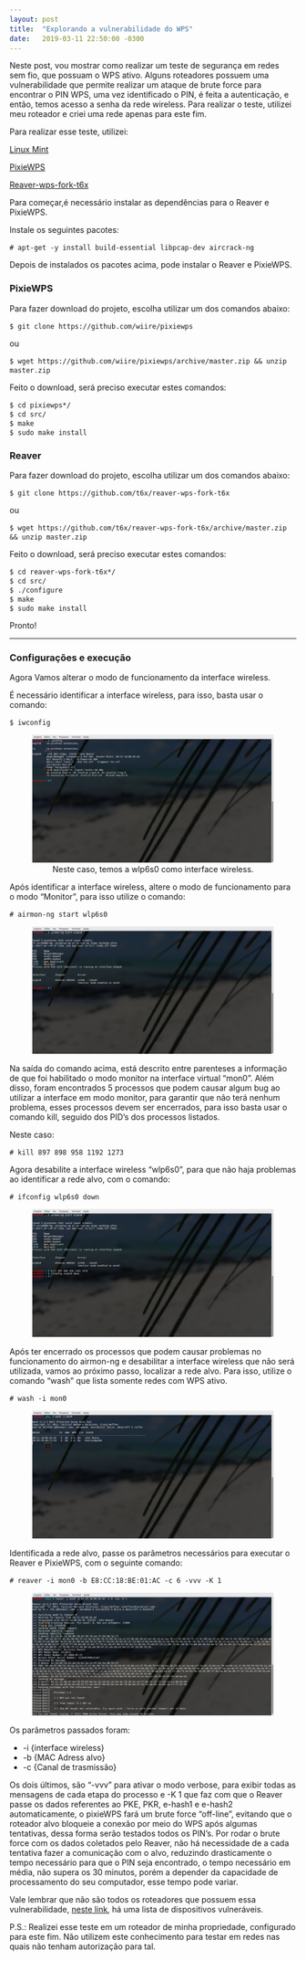 ```yaml
---
layout: post
title:  "Explorando a vulnerabilidade do WPS"
date:   2019-03-11 22:50:00 -0300
---
```




Neste post, vou mostrar como realizar um teste de segurança em redes sem fio, que possuam o WPS ativo. Alguns roteadores possuem uma vulnerabilidade que permite realizar um ataque de brute force para encontrar o PIN WPS, uma vez identificado o PIN, é feita a autenticação, e então, temos acesso a senha da rede wireless. Para realizar o teste, utilizei meu roteador e criei uma rede apenas para este fim.

Para realizar esse teste, utilizei:

[Linux Mint](https://www.linuxmint.com/)

[PixieWPS](https://github.com/wiire/pixiewps)

[Reaver-wps-fork-t6x](https://github.com/t6x/reaver-wps-fork-t6x)

Para começar,é necessário instalar as dependências para o Reaver e PixieWPS.

Instale os seguintes pacotes:

	# apt-get -y install build-essential libpcap-dev aircrack-ng

Depois de instalados os pacotes acima, pode instalar o Reaver e PixieWPS.

### PixieWPS  
Para fazer download do projeto, escolha utilizar um dos comandos abaixo:

	$ git clone https://github.com/wiire/pixiewps

ou

	$ wget https://github.com/wiire/pixiewps/archive/master.zip && unzip master.zip

Feito o download, será preciso executar estes comandos:

	$ cd pixiewps*/
	$ cd src/
	$ make
	$ sudo make install

### Reaver
Para fazer download do projeto, escolha utilizar um dos comandos abaixo:

	$ git clone https://github.com/t6x/reaver-wps-fork-t6x

ou

	$ wget https://github.com/t6x/reaver-wps-fork-t6x/archive/master.zip && unzip master.zip

Feito o download, será preciso executar estes comandos:

	$ cd reaver-wps-fork-t6x*/
	$ cd src/
	$ ./configure
	$ make
	$ sudo make install

Pronto!

---

### Configurações e execução
Agora Vamos alterar o modo de funcionamento da interface wireless.

É necessário identificar a interface wireless, para isso, basta usar o comando:

	$ iwconfig

<figure>
  <img src="https://raw.githubusercontent.com/elvisserrao/elvisserrao.github.io/master/_site/assets/images/1.png" alt=" "/>
  <figcaption style="display: block; text-align: center;">Neste caso, temos a wlp6s0 como interface wireless.</figcaption>
</figure>

Após identificar a interface wireless, altere o modo de funcionamento para o modo “Monitor”, para isso utilize o comando:

	# airmon-ng start wlp6s0

<figure>
  <img src="https://raw.githubusercontent.com/elvisserrao/elvisserrao.github.io/master/_site/assets/images/2.png" alt=" "/>
</figure>

Na saída do comando acima, está descrito entre parenteses a informação de que foi habilitado o modo monitor na interface virtual “mon0”. Além disso, foram encontrados 5 processos que podem causar algum bug ao utilizar a interface em modo monitor, para garantir que não terá nenhum problema, esses processos devem ser encerrados, para isso basta usar o comando kill, seguido dos PID’s dos processos listados.

Neste caso:

	# kill 897 898 958 1192 1273

Agora desabilite a interface wireless “wlp6s0”, para que não haja problemas ao identificar a rede alvo, com o comando:

	# ifconfig wlp6s0 down

<figure>
  <img src="https://raw.githubusercontent.com/elvisserrao/elvisserrao.github.io/master/_site/assets/images/3.png" alt=" "/>
</figure>

Após ter encerrado os processos que podem causar problemas no funcionamento do airmon-ng e desabilitar a interface wireless que não será utilizada, vamos ao próximo passo, localizar a rede alvo. Para isso, utilize o comando “wash” que lista somente redes com WPS ativo.

	# wash -i mon0

<figure>
  <img src="https://raw.githubusercontent.com/elvisserrao/elvisserrao.github.io/master/_site/assets/images/4.png" alt=" "/>
</figure>

Identificada a rede alvo, passe os parâmetros necessários para executar o Reaver e PixieWPS, com o seguinte comando:

	# reaver -i mon0 -b E8:CC:18:BE:01:AC -c 6 -vvv -K 1

<figure>
  <img src="https://raw.githubusercontent.com/elvisserrao/elvisserrao.github.io/master/_site/assets/images/5.png" alt=" "/>
</figure>

Os parâmetros passados foram: 
- -i {interface wireless} 
- -b {MAC Adress alvo} 
- -c {Canal de trasmissão}

 Os dois últimos, são “-vvv” para ativar o modo verbose, para exibir todas as mensagens de cada etapa do processo e -K 1 que faz com que o Reaver passe os dados referentes ao PKE, PKR, e-hash1 e e-hash2 automaticamente, o pixieWPS fará um brute force “off-line”, evitando que o roteador alvo bloqueie a conexão por meio do WPS após algumas tentativas, dessa forma serão testados todos os PIN’s. Por rodar o brute force com os dados coletados pelo Reaver, não há necessidade de a cada tentativa fazer a comunicação com o alvo, reduzindo drasticamente o tempo necessário para que o PIN seja encontrado, o tempo necessário em média, não supera os 30 minutos, porém a depender da capacidade de processamento do seu computador, esse tempo pode variar.

Vale lembrar que não são todos os roteadores que possuem essa vulnerabilidade, [neste link](https://docs.google.com/spreadsheets/d/1tSlbqVQ59kGn8hgmwcPTHUECQ3o9YhXR91A_p7Nnj5Y/edit?pref=2&pli=1#gid=2048815923), há uma lista de dispositivos vulneráveis.

P.S.: Realizei esse teste em um roteador de minha propriedade, configurado para este fim. Não utilizem este conhecimento para testar em redes nas quais não tenham autorização para tal.